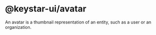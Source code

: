 # @keystar-ui/avatar

An avatar is a thumbnail representation of an entity, such as a user or an
organization.
